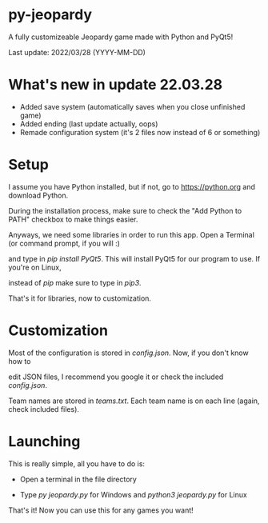 # py-jeopardy
A fully customizeable Jeopardy game made with Python and PyQt5!

Last update: 2022/03/28 (YYYY-MM-DD)

# What's new in update 22.03.28

 - Added save system (automatically saves when you close unfinished game)
 - Added ending (last update actually, oops)
 - Remade configuration system (it's 2 files now instead of 6 or something)

# Setup
I assume you have Python installed, but if not, go to https://python.org and download Python.

During the installation process, make sure to check the "Add Python to PATH" checkbox to make things easier.

Anyways, we need some libraries in order to run this app. Open a Terminal (or command prompt, if you will :)

and type in _pip install PyQt5_. This will install PyQt5 for our program to use. If you're on Linux,

instead of _pip_ make sure to type in _pip3_.

That's it for libraries, now to customization.

# Customization

Most of the configuration is stored in _config.json_. Now, if you don't know how to

edit JSON files, I recommend you google it or check the included _config.json_.

Team names are stored in _teams.txt_. Each team name is on each line (again, check included files).

# Launching
This is really simple, all you have to do is:

- Open a terminal in the file directory

- Type _py jeopardy.py_ for Windows and _python3 jeopardy.py_ for Linux

That's it! Now you can use this for any games you want!
